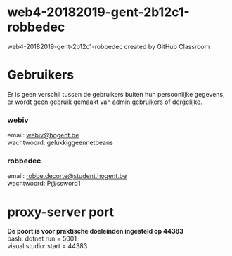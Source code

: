 # web4-20182019-gent-2b12c1-robbedec
web4-20182019-gent-2b12c1-robbedec created by GitHub Classroom

# Gebruikers

Er is geen verschil tussen de gebruikers buiten hun persoonlijke gegevens, er wordt geen gebruik gemaakt van admin gebruikers of dergelijke.

### webiv
email: webiv@hogent.be <br>
wachtwoord: gelukkiggeennetbeans

### robbedec
email: robbe.decorte@student.hogent.be <br>
wachtwoord: P@ssword1

# proxy-server port
<b>De poort is voor praktische doeleinden ingesteld op 44383</b> <br>
bash: dotnet run = 5001 <br>
visual studio: start = 44383
